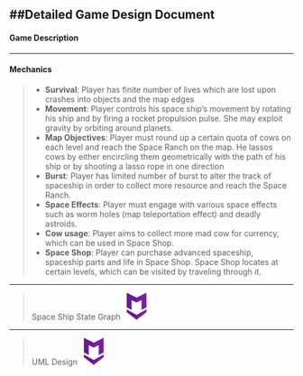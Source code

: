 ##Detailed Game Design Document
---

#### __Game Description__


----------

#### __Mechanics__
> * __Survival__: Player has finite number of lives which are lost upon crashes into objects and the map edges
> * __Movement__: Player controls his space ship’s movement by rotating his ship and by firing a rocket propulsion pulse. She may exploit gravity by orbiting around planets.
> * __Map Objectives__: Player must round up a certain quota of cows on each level and reach the Space Ranch on the map. He lassos cows by either encircling them geometrically with the path of his ship or by shooting a lasso rope in one direction
> * __Burst__: Player has limited number of burst to alter the track of spaceship in order to collect more resource and reach the Space Ranch.
> * __Space Effects__: Player must engage with various space effects such as worm holes (map teleportation effect) and deadly astroids.
> * __Cow usage__: Player aims to collect more mad cow for currency, which can be used in Space Shop.
> * __Space Shop__: Player can purchase advanced spaceship, spaceship parts and life in Space Shop. Space Shop locates at certain levels, which can be visited by traveling through it. 


----------


> Space Ship State Graph
> ![alt text](https://github.com/adam-p/markdown-here/raw/master/src/common/images/icon48.png "Logo Title Text 1")


----------
>UML Design
>![alt text](https://github.com/adam-p/markdown-here/raw/master/src/common/images/icon48.png "Logo Title Text 1")

